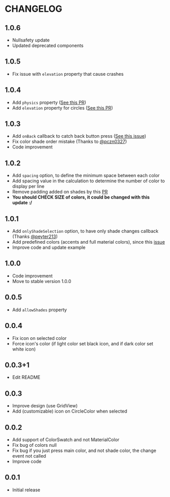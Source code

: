 # CHANGELOG

## 1.0.6

* Nullsafety update 
* Updated deprecated components 

## 1.0.5

* Fix issue with `elevation` property that cause crashes

## 1.0.4

* Add `physics` property ([See this PR](https://github.com/Pyozer/flutter_material_color_picker/pull/14))
* Add `elevation` property for circles ([See this PR](https://github.com/Pyozer/flutter_material_color_picker/pull/15))

## 1.0.3

* Add `onBack` callback to catch back button press ([See this issue](https://github.com/Pyozer/flutter_material_color_picker/issues/12))
* Fix color shade order mistake (Thanks to [@pczn0327](https://github.com/Pyozer/flutter_material_color_picker/pull/13))
* Code improvement

## 1.0.2

* Add `spacing` option, to define the minimum space between each color
* Add spacing value in the calculation to determine the number of color to display per line
* Remove padding added on shades by this [PR](https://github.com/Pyozer/flutter_material_color_picker/pull/9)
* **You should CHECK SIZE of colors, it could be changed with this update :/**

## 1.0.1

* Add `onlyShadeSelection` option, to have only shade changes callback (Thanks [@peyter213](https://github.com/Pyozer/flutter_material_color_picker/pull/10))
* Add predefined colors (accents and full material colors), since this [issue](https://github.com/Pyozer/flutter_material_color_picker/issues/8)
* Improve code and update example

## 1.0.0

* Code improvement
* Move to stable version 1.0.0

## 0.0.5

* Add `allowShades` property

## 0.0.4

* Fix icon on selected color
* Force icon's color (if light color set black icon, and if dark color set white icon)

## 0.0.3+1

* Edit README

## 0.0.3

* Improve design (use GridView)
* Add (customizable) icon on CircleColor when selected

## 0.0.2

* Add support of ColorSwatch and not MaterialColor
* Fix bug of colors null
* Fix bug if you just press main color, and not shade color, the change event not called
* Improve code

## 0.0.1

* Initial release
